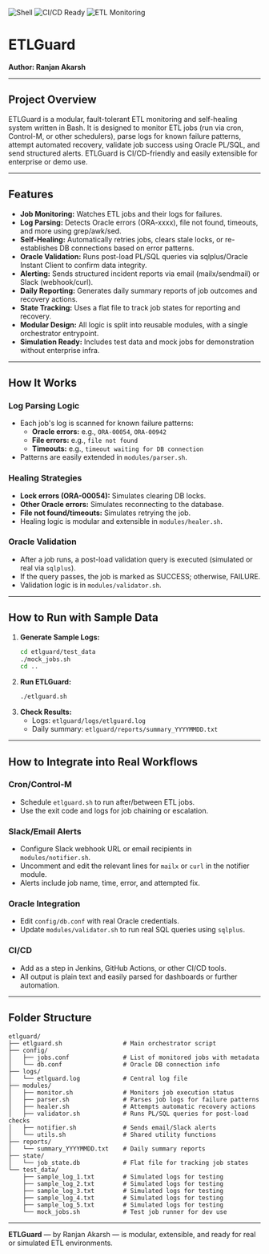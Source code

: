 ![Shell](https://img.shields.io/badge/Shell-Bash-1f425f)
![CI/CD Ready](https://img.shields.io/badge/CI%2FCD-Ready-brightgreen)
![ETL Monitoring](https://img.shields.io/badge/ETL-Monitoring-blue)

# ETLGuard

**Author: Ranjan Akarsh**

---

## Project Overview
ETLGuard is a modular, fault-tolerant ETL monitoring and self-healing system written in Bash. It is designed to monitor ETL jobs (run via cron, Control-M, or other schedulers), parse logs for known failure patterns, attempt automated recovery, validate job success using Oracle PL/SQL, and send structured alerts. ETLGuard is CI/CD-friendly and easily extensible for enterprise or demo use.

---

## Features
- **Job Monitoring:** Watches ETL jobs and their logs for failures.
- **Log Parsing:** Detects Oracle errors (ORA-xxxx), file not found, timeouts, and more using grep/awk/sed.
- **Self-Healing:** Automatically retries jobs, clears stale locks, or re-establishes DB connections based on error patterns.
- **Oracle Validation:** Runs post-load PL/SQL queries via sqlplus/Oracle Instant Client to confirm data integrity.
- **Alerting:** Sends structured incident reports via email (mailx/sendmail) or Slack (webhook/curl).
- **Daily Reporting:** Generates daily summary reports of job outcomes and recovery actions.
- **State Tracking:** Uses a flat file to track job states for reporting and recovery.
- **Modular Design:** All logic is split into reusable modules, with a single orchestrator entrypoint.
- **Simulation Ready:** Includes test data and mock jobs for demonstration without enterprise infra.

---

## How It Works

### Log Parsing Logic
- Each job's log is scanned for known failure patterns:
  - **Oracle errors:** e.g., `ORA-00054`, `ORA-00942`
  - **File errors:** e.g., `file not found`
  - **Timeouts:** e.g., `timeout waiting for DB connection`
- Patterns are easily extended in `modules/parser.sh`.

### Healing Strategies
- **Lock errors (ORA-00054):** Simulates clearing DB locks.
- **Other Oracle errors:** Simulates reconnecting to the database.
- **File not found/timeouts:** Simulates retrying the job.
- Healing logic is modular and extensible in `modules/healer.sh`.

### Oracle Validation
- After a job runs, a post-load validation query is executed (simulated or real via `sqlplus`).
- If the query passes, the job is marked as SUCCESS; otherwise, FAILURE.
- Validation logic is in `modules/validator.sh`.

---

## How to Run with Sample Data

1. **Generate Sample Logs:**
   ```bash
   cd etlguard/test_data
   ./mock_jobs.sh
   cd ..
   ```
2. **Run ETLGuard:**
   ```bash
   ./etlguard.sh
   ```
3. **Check Results:**
   - Logs: `etlguard/logs/etlguard.log`
   - Daily summary: `etlguard/reports/summary_YYYYMMDD.txt`

---

## How to Integrate into Real Workflows

### Cron/Control-M
- Schedule `etlguard.sh` to run after/between ETL jobs.
- Use the exit code and logs for job chaining or escalation.

### Slack/Email Alerts
- Configure Slack webhook URL or email recipients in `modules/notifier.sh`.
- Uncomment and edit the relevant lines for `mailx` or `curl` in the notifier module.
- Alerts include job name, time, error, and attempted fix.

### Oracle Integration
- Edit `config/db.conf` with real Oracle credentials.
- Update `modules/validator.sh` to run real SQL queries using `sqlplus`.

### CI/CD
- Add as a step in Jenkins, GitHub Actions, or other CI/CD tools.
- All output is plain text and easily parsed for dashboards or further automation.

---

## Folder Structure
```
etlguard/
├── etlguard.sh                 # Main orchestrator script
├── config/
│   ├── jobs.conf               # List of monitored jobs with metadata
│   └── db.conf                 # Oracle DB connection info
├── logs/
│   └── etlguard.log            # Central log file
├── modules/
│   ├── monitor.sh              # Monitors job execution status
│   ├── parser.sh               # Parses job logs for failure patterns
│   ├── healer.sh               # Attempts automatic recovery actions
│   ├── validator.sh            # Runs PL/SQL queries for post-load checks
│   ├── notifier.sh             # Sends email/Slack alerts
│   └── utils.sh                # Shared utility functions
├── reports/
│   └── summary_YYYYMMDD.txt    # Daily summary reports
├── state/
│   └── job_state.db            # Flat file for tracking job states
└── test_data/
    ├── sample_log_1.txt        # Simulated logs for testing
    ├── sample_log_2.txt        # Simulated logs for testing
    ├── sample_log_3.txt        # Simulated logs for testing
    ├── sample_log_4.txt        # Simulated logs for testing
    ├── sample_log_5.txt        # Simulated logs for testing
    └── mock_jobs.sh            # Test job runner for dev use
```

---

**ETLGuard** — by Ranjan Akarsh — is modular, extensible, and ready for real or simulated ETL environments. 
